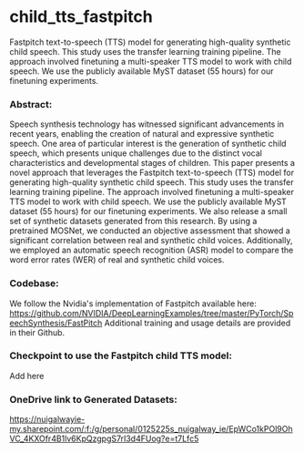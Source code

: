 # child_tts_fastpitch
Fastpitch text-to-speech (TTS) model for generating high-quality synthetic child speech. This study uses the transfer learning training pipeline. The approach involved finetuning a multi-speaker TTS model to work with child speech. We use the publicly available MyST dataset (55 hours) for our finetuning experiments. 

### Abstract: 
Speech synthesis technology has witnessed significant advancements in recent years, enabling the creation of natural and expressive synthetic speech. One area of particular interest is the generation of synthetic child speech, which presents unique challenges due to the distinct vocal characteristics and developmental stages of children. This paper presents a novel approach that leverages the Fastpitch text-to-speech (TTS) model for generating high-quality synthetic child speech. This study uses the transfer learning training pipeline. The approach involved finetuning a multi-speaker TTS model to work with child speech. We use the publicly available MyST dataset (55 hours) for our finetuning experiments. We also release a small set of synthetic datasets generated from this research. By using a pretrained MOSNet, we conducted an objective assessment that showed a significant correlation between real and synthetic child voices. Additionally, we employed an automatic speech recognition (ASR) model to compare the word error rates (WER) of real and synthetic child voices.

### Codebase: 
We follow the Nvidia's implementation of Fastpitch available here: https://github.com/NVIDIA/DeepLearningExamples/tree/master/PyTorch/SpeechSynthesis/FastPitch 
Additional training and usage details are provided in their Github. 

### Checkpoint to use the Fastpitch child TTS model: 
Add here

### OneDrive link to Generated Datasets: 
https://nuigalwayie-my.sharepoint.com/:f:/g/personal/0125225s_nuigalway_ie/EpWCo1kPOl9OhVC_4KXOfr4B1lv6KpQzgpgS7rI3d4FUog?e=t7Lfc5 
